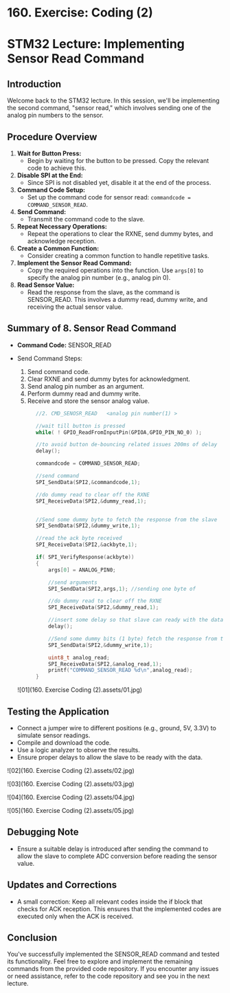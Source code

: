 # 160. Exercise: Coding (2)



#  STM32 Lecture: Implementing Sensor Read Command

## Introduction

Welcome back to the STM32 lecture. In this session, we'll be implementing the second command, "sensor read," which involves sending one of the analog pin numbers to the sensor.

## Procedure Overview

1. **Wait for Button Press:**
   - Begin by waiting for the button to be pressed. Copy the relevant code to achieve this.
2. **Disable SPI at the End:**
   - Since SPI is not disabled yet, disable it at the end of the process.
3. **Command Code Setup:**
   - Set up the command code for sensor read: `commandcode = COMMAND_SENSOR_READ`.
4. **Send Command:**
   - Transmit the command code to the slave.
5. **Repeat Necessary Operations:**
   - Repeat the operations to clear the RXNE, send dummy bytes, and acknowledge reception.
6. **Create a Common Function:**
   - Consider creating a common function to handle repetitive tasks.
7. **Implement the Sensor Read Command:**
   - Copy the required operations into the function. Use `args[0]` to specify the analog pin number (e.g., analog pin 0).
8. **Read Sensor Value:**
   - Read the response from the slave, as the command is SENSOR_READ. This involves a dummy read, dummy write, and receiving the actual sensor value.

## Summary of  8. Sensor Read Command

- **Command Code:** SENSOR_READ

- Send Command Steps:

  1. Send command code.
  2. Clear RXNE and send dummy bytes for acknowledgment.
  3. Send analog pin number as an argument.
  4. Perform dummy read and dummy write.
  5. Receive and store the sensor analog value.

  ```c
  		//2. CMD_SENOSR_READ   <analog pin number(1) >
  
  		//wait till button is pressed
  		while( ! GPIO_ReadFromInputPin(GPIOA,GPIO_PIN_NO_0) );
  
  		//to avoid button de-bouncing related issues 200ms of delay
  		delay();
  
  		commandcode = COMMAND_SENSOR_READ;
  
  		//send command
  		SPI_SendData(SPI2,&commandcode,1);
  
  		//do dummy read to clear off the RXNE
  		SPI_ReceiveData(SPI2,&dummy_read,1);
  
  
  		//Send some dummy byte to fetch the response from the slave
  		SPI_SendData(SPI2,&dummy_write,1);
  
  		//read the ack byte received
  		SPI_ReceiveData(SPI2,&ackbyte,1);
  
  		if( SPI_VerifyResponse(ackbyte))
  		{
  			args[0] = ANALOG_PIN0;
  
  			//send arguments
  			SPI_SendData(SPI2,args,1); //sending one byte of
  
  			//do dummy read to clear off the RXNE
  			SPI_ReceiveData(SPI2,&dummy_read,1);
  
  			//insert some delay so that slave can ready with the data
  			delay();
  
  			//Send some dummy bits (1 byte) fetch the response from the slave
  			SPI_SendData(SPI2,&dummy_write,1);
  
  			uint8_t analog_read;
  			SPI_ReceiveData(SPI2,&analog_read,1);
  			printf("COMMAND_SENSOR_READ %d\n",analog_read);
  		}
  ```

  ![01](160. Exercise Coding (2).assets/01.jpg)

## Testing the Application

- Connect a jumper wire to different positions (e.g., ground, 5V, 3.3V) to simulate sensor readings.
- Compile and download the code.
- Use a logic analyzer to observe the results.
- Ensure proper delays to allow the slave to be ready with the data.

![02](160. Exercise Coding (2).assets/02.jpg)

![03](160. Exercise Coding (2).assets/03.jpg)

![04](160. Exercise Coding (2).assets/04.jpg)

![05](160. Exercise Coding (2).assets/05.jpg)



## Debugging Note

- Ensure a suitable delay is introduced after sending the command to allow the slave to complete ADC conversion before reading the sensor value.

## Updates and Corrections

- A small correction: Keep all relevant codes inside the if block that checks for ACK reception. This ensures that the implemented codes are executed only when the ACK is received.

## Conclusion

You've successfully implemented the SENSOR_READ command and tested its functionality. Feel free to explore and implement the remaining commands from the provided code repository. If you encounter any issues or need assistance, refer to the code repository and see you in the next lecture.